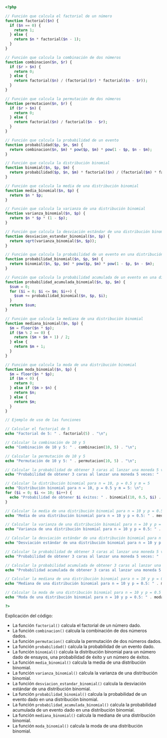 ```php
<?php

// Función que calcula el factorial de un número
function factorial($n) {
  if ($n == 0) {
    return 1;
  } else {
    return $n * factorial($n - 1);
  }
}

// Función que calcula la combinación de dos números
function combinacion($n, $r) {
  if ($r > $n) {
    return 0;
  } else {
    return factorial($n) / (factorial($r) * factorial($n - $r));
  }
}

// Función que calcula la permutación de dos números
function permutacion($n, $r) {
  if ($r > $n) {
    return 0;
  } else {
    return factorial($n) / factorial($n - $r);
  }
}

// Función que calcula la probabilidad de un evento
function probabilidad($p, $n, $m) {
  return combinacion($n, $m) * pow($p, $m) * pow(1 - $p, $n - $m);
}

// Función que calcula la distribución binomial
function binomial($n, $p, $m) {
  return probabilidad($p, $n, $m) * factorial($n) / (factorial($m) * factorial($n - $m));
}

// Función que calcula la media de una distribución binomial
function media_binomial($n, $p) {
  return $n * $p;
}

// Función que calcula la varianza de una distribución binomial
function varianza_binomial($n, $p) {
  return $n * $p * (1 - $p);
}

// Función que calcula la desviación estándar de una distribución binomial
function desviacion_estandar_binomial($n, $p) {
  return sqrt(varianza_binomial($n, $p));
}

// Función que calcula la probabilidad de un evento en una distribución binomial
function probabilidad_binomial($n, $p, $m) {
  return binomial($n, $p, $m) * pow($p, $m) * pow(1 - $p, $n - $m);
}

// Función que calcula la probabilidad acumulada de un evento en una distribución binomial
function probabilidad_acumulada_binomial($n, $p, $m) {
  $sum = 0;
  for ($i = 0; $i <= $m; $i++) {
    $sum += probabilidad_binomial($n, $p, $i);
  }
  return $sum;
}

// Función que calcula la mediana de una distribución binomial
function mediana_binomial($n, $p) {
  $m = floor($n * $p);
  if ($m % 2 == 0) {
    return ($m + $m + 1) / 2;
  } else {
    return $m + 1;
  }
}

// Función que calcula la moda de una distribución binomial
function moda_binomial($n, $p) {
  $m = floor($n * $p);
  if ($m < 0) {
    return 0;
  } else if ($m > $n) {
    return $n;
  } else {
    return $m;
  }
}

// Ejemplo de uso de las funciones

// Calcular el factorial de 5
echo "Factorial de 5: " . factorial(5) . "\n";

// Calcular la combinación de 10 y 5
echo "Combinación de 10 y 5: " . combinacion(10, 5) . "\n";

// Calcular la permutación de 10 y 5
echo "Permutación de 10 y 5: " . permutacion(10, 5) . "\n";

// Calcular la probabilidad de obtener 3 caras al lanzar una moneda 5 veces
echo "Probabilidad de obtener 3 caras al lanzar una moneda 5 veces: " . probabilidad(0.5, 5, 3) . "\n";

// Calcular la distribución binomial para n = 10, p = 0.5 y m = 5
echo "Distribución binomial para n = 10, p = 0.5 y m = 5: \n";
for ($i = 0; $i <= 10; $i++) {
  echo "Probabilidad de obtener $i éxitos: " . binomial(10, 0.5, $i) . "\n";
}

// Calcular la media de una distribución binomial para n = 10 y p = 0.5
echo "Media de una distribución binomial para n = 10 y p = 0.5: " . media_binomial(10, 0.5) . "\n";

// Calcular la varianza de una distribución binomial para n = 10 y p = 0.5
echo "Varianza de una distribución binomial para n = 10 y p = 0.5: " . varianza_binomial(10, 0.5) . "\n";

// Calcular la desviación estándar de una distribución binomial para n = 10 y p = 0.5
echo "Desviación estándar de una distribución binomial para n = 10 y p = 0.5: " . desviacion_estandar_binomial(10, 0.5) . "\n";

// Calcular la probabilidad de obtener 3 caras al lanzar una moneda 5 veces
echo "Probabilidad de obtener 3 caras al lanzar una moneda 5 veces: " . probabilidad_binomial(10, 0.5, 3) . "\n";

// Calcular la probabilidad acumulada de obtener 3 caras al lanzar una moneda 5 veces
echo "Probabilidad acumulada de obtener 3 caras al lanzar una moneda 5 veces: " . probabilidad_acumulada_binomial(10, 0.5, 3) . "\n";

// Calcular la mediana de una distribución binomial para n = 10 y p = 0.5
echo "Mediana de una distribución binomial para n = 10 y p = 0.5: " . mediana_binomial(10, 0.5) . "\n";

// Calcular la moda de una distribución binomial para n = 10 y p = 0.5
echo "Moda de una distribución binomial para n = 10 y p = 0.5: " . moda_binomial(10, 0.5) . "\n";

?>
```

Explicación del código:

* La función `factorial()` calcula el factorial de un número dado.
* La función `combinacion()` calcula la combinación de dos números dados.
* La función `permutacion()` calcula la permutación de dos números dados.
* La función `probabilidad()` calcula la probabilidad de un evento dado.
* La función `binomial()` calcula la distribución binomial para un número dado de ensayos, una probabilidad de éxito y un número de éxitos.
* La función `media_binomial()` calcula la media de una distribución binomial.
* La función `varianza_binomial()` calcula la varianza de una distribución binomial.
* La función `desviacion_estandar_binomial()` calcula la desviación estándar de una distribución binomial.
* La función `probabilidad_binomial()` calcula la probabilidad de un evento dado en una distribución binomial.
* La función `probabilidad_acumulada_binomial()` calcula la probabilidad acumulada de un evento dado en una distribución binomial.
* La función `mediana_binomial()` calcula la mediana de una distribución binomial.
* La función `moda_binomial()` calcula la moda de una distribución binomial.